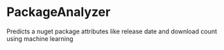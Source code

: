 # PackageAnalyzer
Predicts a nuget package attributes like release date and download count using machine learning 
